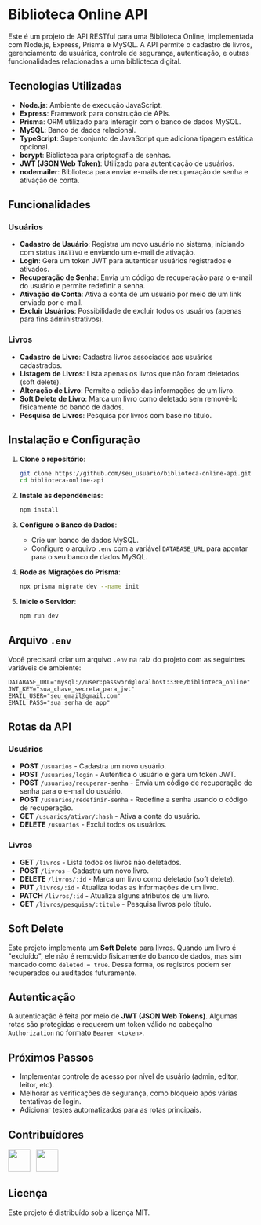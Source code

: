 # Biblioteca Online API

Este é um projeto de API RESTful para uma Biblioteca Online, implementada com Node.js, Express, Prisma e MySQL. A API permite o cadastro de livros, gerenciamento de usuários, controle de segurança, autenticação, e outras funcionalidades relacionadas a uma biblioteca digital.

## Tecnologias Utilizadas
- **Node.js**: Ambiente de execução JavaScript.
- **Express**: Framework para construção de APIs.
- **Prisma**: ORM utilizado para interagir com o banco de dados MySQL.
- **MySQL**: Banco de dados relacional.
- **TypeScript**: Superconjunto de JavaScript que adiciona tipagem estática opcional.
- **bcrypt**: Biblioteca para criptografia de senhas.
- **JWT (JSON Web Token)**: Utilizado para autenticação de usuários.
- **nodemailer**: Biblioteca para enviar e-mails de recuperação de senha e ativação de conta.

## Funcionalidades
### Usuários
- **Cadastro de Usuário**: Registra um novo usuário no sistema, iniciando com status `INATIVO` e enviando um e-mail de ativação.
- **Login**: Gera um token JWT para autenticar usuários registrados e ativados.
- **Recuperação de Senha**: Envia um código de recuperação para o e-mail do usuário e permite redefinir a senha.
- **Ativação de Conta**: Ativa a conta de um usuário por meio de um link enviado por e-mail.
- **Excluir Usuários**: Possibilidade de excluir todos os usuários (apenas para fins administrativos).

### Livros
- **Cadastro de Livro**: Cadastra livros associados aos usuários cadastrados.
- **Listagem de Livros**: Lista apenas os livros que não foram deletados (soft delete).
- **Alteração de Livro**: Permite a edição das informações de um livro.
- **Soft Delete de Livro**: Marca um livro como deletado sem removê-lo fisicamente do banco de dados.
- **Pesquisa de Livros**: Pesquisa por livros com base no título.

## Instalação e Configuração
1. **Clone o repositório**:
   ```bash
   git clone https://github.com/seu_usuario/biblioteca-online-api.git
   cd biblioteca-online-api
   ```
2. **Instale as dependências**:
   ```bash
   npm install
   ```
3. **Configure o Banco de Dados**:
   - Crie um banco de dados MySQL.
   - Configure o arquivo `.env` com a variável `DATABASE_URL` para apontar para o seu banco de dados MySQL.

4. **Rode as Migrações do Prisma**:
   ```bash
   npx prisma migrate dev --name init
   ```
5. **Inicie o Servidor**:
   ```bash
   npm run dev
   ```

## Arquivo `.env`
Você precisará criar um arquivo `.env` na raiz do projeto com as seguintes variáveis de ambiente:
```env
DATABASE_URL="mysql://user:password@localhost:3306/biblioteca_online"
JWT_KEY="sua_chave_secreta_para_jwt"
EMAIL_USER="seu_email@gmail.com"
EMAIL_PASS="sua_senha_de_app"
```

## Rotas da API
### Usuários
- **POST** `/usuarios` - Cadastra um novo usuário.
- **POST** `/usuarios/login` - Autentica o usuário e gera um token JWT.
- **POST** `/usuarios/recuperar-senha` - Envia um código de recuperação de senha para o e-mail do usuário.
- **POST** `/usuarios/redefinir-senha` - Redefine a senha usando o código de recuperação.
- **GET** `/usuarios/ativar/:hash` - Ativa a conta do usuário.
- **DELETE** `/usuarios` - Exclui todos os usuários.

### Livros
- **GET** `/livros` - Lista todos os livros não deletados.
- **POST** `/livros` - Cadastra um novo livro.
- **DELETE** `/livros/:id` - Marca um livro como deletado (soft delete).
- **PUT** `/livros/:id` - Atualiza todas as informações de um livro.
- **PATCH** `/livros/:id` - Atualiza alguns atributos de um livro.
- **GET** `/livros/pesquisa/:titulo` - Pesquisa livros pelo título.

## Soft Delete
Este projeto implementa um **Soft Delete** para livros. Quando um livro é "excluído", ele não é removido fisicamente do banco de dados, mas sim marcado como `deleted = true`. Dessa forma, os registros podem ser recuperados ou auditados futuramente.

## Autenticação
A autenticação é feita por meio de **JWT (JSON Web Tokens)**. Algumas rotas são protegidas e requerem um token válido no cabeçalho `Authorization` no formato `Bearer <token>`.

## Próximos Passos
- Implementar controle de acesso por nível de usuário (admin, editor, leitor, etc).
- Melhorar as verificações de segurança, como bloqueio após várias tentativas de login.
- Adicionar testes automatizados para as rotas principais.

## Contribuídores
<a href="https://github.com/Duduenri"><img src="https://github.com/Duduenri.png" width="45" height="45"></a> &nbsp;
<a href="https://github.com/Xande025"><img src="https://github.com/Xande025.png" width="45" height="45"></a> &nbsp;

## Licença
Este projeto é distribuído sob a licença MIT.

